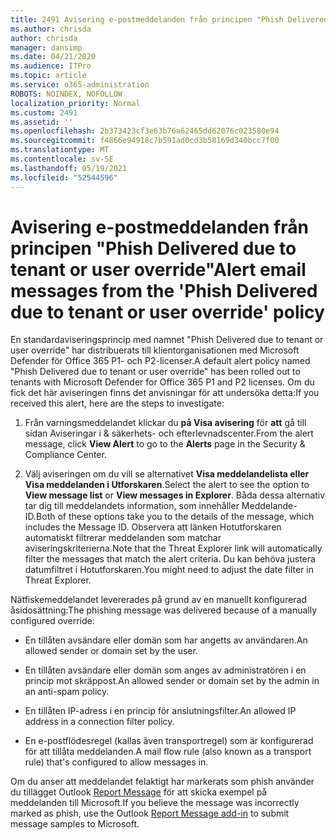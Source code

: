 ```yaml
---
title: 2491 Avisering e-postmeddelanden från principen "Phish Delivered due to tenant or user override"
ms.author: chrisda
author: chrisda
manager: dansimp
ms.date: 04/21/2020
ms.audience: ITPro
ms.topic: article
ms.service: o365-administration
ROBOTS: NOINDEX, NOFOLLOW
localization_priority: Normal
ms.custom: 2491
ms.assetid: ''
ms.openlocfilehash: 2b373423cf3e63b76a62465dd62076c023580e94
ms.sourcegitcommit: f4866e94918c7b591ad0cd3b58169d340bcc7f00
ms.translationtype: MT
ms.contentlocale: sv-SE
ms.lasthandoff: 05/19/2021
ms.locfileid: "52544596"
---
```

# <a name="alert-email-messages-from-the-phish-delivered-due-to-tenant-or-user-override-policy"></a><span data-ttu-id="746a4-102">Avisering e-postmeddelanden från principen "Phish Delivered due to tenant or user override"</span><span class="sxs-lookup"><span data-stu-id="746a4-102">Alert email messages from the 'Phish Delivered due to tenant or user override' policy</span></span>

<span data-ttu-id="746a4-103">En standardaviseringsprincip med namnet "Phish Delivered due to tenant or user override" har distribuerats till klientorganisationen med Microsoft Defender för Office 365 P1- och P2-licenser.</span><span class="sxs-lookup"><span data-stu-id="746a4-103">A default alert policy named "Phish Delivered due to tenant or user override" has been rolled out to tenants with Microsoft Defender for Office 365 P1 and P2 licenses.</span></span> <span data-ttu-id="746a4-104">Om du fick det här aviseringen finns det anvisningar för att undersöka detta:</span><span class="sxs-lookup"><span data-stu-id="746a4-104">If you received this alert, here are the steps to investigate:</span></span>

1. <span data-ttu-id="746a4-105">Från varningsmeddelandet klickar du **på Visa avisering** för **att** gå till sidan Aviseringar i & säkerhets- och efterlevnadscenter.</span><span class="sxs-lookup"><span data-stu-id="746a4-105">From the alert message, click **View Alert** to go to the **Alerts** page in the Security & Compliance Center.</span></span>

2. <span data-ttu-id="746a4-106">Välj aviseringen om du vill se alternativet **Visa meddelandelista eller** **Visa meddelanden i Utforskaren**.</span><span class="sxs-lookup"><span data-stu-id="746a4-106">Select the alert to see the option to **View message list** or **View messages in Explorer**.</span></span> <span data-ttu-id="746a4-107">Båda dessa alternativ tar dig till meddelandets information, som innehåller Meddelande-ID.</span><span class="sxs-lookup"><span data-stu-id="746a4-107">Both of these options take you to the details of the message, which includes the Message ID.</span></span> <span data-ttu-id="746a4-108">Observera att länken Hotutforskaren automatiskt filtrerar meddelanden som matchar aviseringskriterierna.</span><span class="sxs-lookup"><span data-stu-id="746a4-108">Note that the Threat Explorer link will automatically filter the messages that match the alert criteria.</span></span> <span data-ttu-id="746a4-109">Du kan behöva justera datumfiltret i Hotutforskaren.</span><span class="sxs-lookup"><span data-stu-id="746a4-109">You might need to adjust the date filter in Threat Explorer.</span></span>

<span data-ttu-id="746a4-110">Nätfiskemeddelandet levererades på grund av en manuellt konfigurerad åsidosättning:</span><span class="sxs-lookup"><span data-stu-id="746a4-110">The phishing message was delivered because of a manually configured override:</span></span>

- <span data-ttu-id="746a4-111">En tillåten avsändare eller domän som har angetts av användaren.</span><span class="sxs-lookup"><span data-stu-id="746a4-111">An allowed sender or domain set by the user.</span></span>

- <span data-ttu-id="746a4-112">En tillåten avsändare eller domän som anges av administratören i en princip mot skräppost.</span><span class="sxs-lookup"><span data-stu-id="746a4-112">An allowed sender or domain set by the admin in an anti-spam policy.</span></span>

- <span data-ttu-id="746a4-113">En tillåten IP-adress i en princip för anslutningsfilter.</span><span class="sxs-lookup"><span data-stu-id="746a4-113">An allowed IP address in a connection filter policy.</span></span>

- <span data-ttu-id="746a4-114">En e-postflödesregel (kallas även transportregel) som är konfigurerad för att tillåta meddelanden.</span><span class="sxs-lookup"><span data-stu-id="746a4-114">A mail flow rule (also known as a transport rule) that's configured to allow messages in.</span></span>

<span data-ttu-id="746a4-115">Om du anser att meddelandet felaktigt har markerats som phish använder du tillägget Outlook [Report Message](https://support.office.com/article/b5caa9f1-cdf3-4443-af8c-ff724ea719d2) för att skicka exempel på meddelanden till Microsoft.</span><span class="sxs-lookup"><span data-stu-id="746a4-115">If you believe the message was incorrectly marked as phish, use the Outlook [Report Message add-in](https://support.office.com/article/b5caa9f1-cdf3-4443-af8c-ff724ea719d2) to submit message samples to Microsoft.</span></span>
